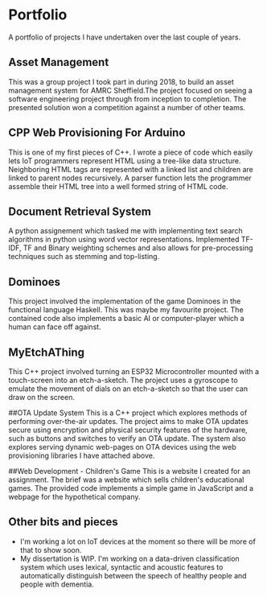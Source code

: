 # Portfolio

A portfolio of projects I have undertaken over the last couple of years.

## Asset Management
This was a group project I took part in during 2018, to build an asset management system for AMRC Sheffield.The project focused on seeing a software
engineering project through from inception to completion. The presented solution won a competition against a number of other teams.

## CPP Web Provisioning For Arduino
This is one of my first pieces of C++. I wrote a piece of code which easily lets IoT programmers represent HTML using a tree-like data structure. 
Neighboring HTML tags are represented with a linked list and children are linked to parent nodes recursively. A parser function lets the programmer
assemble their HTML tree into a well formed string of HTML code.

## Document Retrieval System
A python assignement which tasked me with implementing text search algorithms in python using word vector representations. Implemented TF-IDF, TF and 
Binary weighting schemes and also allows for pre-processing techniques such as stemming and top-listing.

## Dominoes
This project involved the implementation of the game Dominoes in the functional language Haskell. This was maybe my favourite project. The contained
code also implements a basic AI or computer-player which a human can face off against.

## MyEtchAThing
This C++ project involved turning an ESP32 Microcontroller mounted with a touch-screen into an etch-a-sketch. The project uses a gyroscope to emulate 
the movement of dials on an etch-a-sketch so that the user can draw on the screen.

##OTA Update System
This is a C++ project which explores methods of performing over-the-air updates. The project aims to make OTA updates secure using encryption and
physical security features of the hardware, such as buttons and switches to verify an OTA update. The system also explores serving dynamic
web-pages on OTA devices using the web provisioning libraries I have attached above.

##Web Development - Children's Game
This is a website I created for an assignment. The brief was a website which sells children's educational games. The provided code implements a simple
game in JavaScript and a webpage for the hypothetical company.

## Other bits and pieces
* I'm working a lot on IoT devices at the moment so there will be more of that to show soon.
* My dissertation is WIP. I'm working on a data-driven classification system which uses lexical, syntactic and acoustic features to automatically distinguish between the speech of healthy people and people with dementia.
